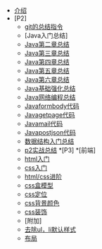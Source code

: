 * [介绍](README.md)
* [P2]
  * [git的总结指令](git总结.md)
  * [Java入门总结]
   * [Java第二章总结](javasummary20211207.md)
   * [Java第三章总结](javasummary20211208.md)
   * [Java第四章总结](javasummary20211209.md)
   * [Java第五章总结](javasummary20211212.md)
   * [Java第六章总结](javasummary20211213.md)
  * [Java基础强化总结](java基础强化总结.md)
  * [Java网络编程总结](./java网络编程/Javanetworkprogramming.md)
   * [Javaformbody代码](./java网络编程/formbody.md)
   * [Javagetpage代码](./java网络编程/getpage.md)
   * [Javamail代码](./java网络编程/mail.md)
   * [Javapostjson代码](./java网络编程/postjson.md)
  * [数据结构入门总结](./数据结构与算法/数据结构算法入门.md)
  * [p2实战总结](./实战经验/实战总结.md)
*[P3] 
 *[前端]
  * [html入门](./前端/html基础.md)
  * [css入门](./前端/css基础.md)
  * [html/css进阶](./前端/HTMLCSS进阶.md)
  * [css盒模型](./前端css盒模型.md)
  * [css定位](./前端/css定位.md)
  * [css背景颜色](./前端/css背景颜色.md)
  * [css装饰](./前端/CSS装饰.md)
  * [附加]
   * [去除ul，li默认样式](./前端/去除ul和li默认样式.md)
   * [布局](./前端/布局.md)

